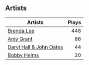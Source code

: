 ## Artists
Artists | Plays 
----- | -----: 
[Brenda Lee](/artists/brenda-lee-18115) | 448
[Amy Grant](/artists/amy-grant-3053) | 86
[Daryl Hall & John Oates](/artists/daryl-hall-john-oates-645736) | 44
[Bobby Helms](/artists/bobby-helms-10048) | 20

